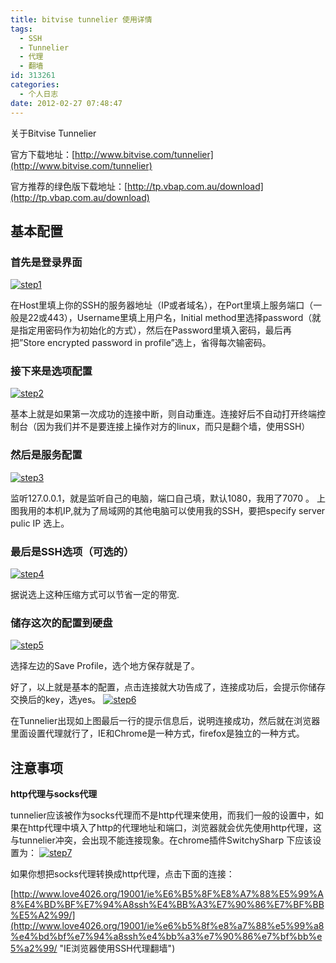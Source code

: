 ```yaml
---
title: bitvise tunnelier 使用详情
tags:
  - SSH
  - Tunnelier
  - 代理
  - 翻墙
id: 313261
categories:
  - 个人日志
date: 2012-02-27 07:48:47
---
```


关于Bitvise Tunnelier

官方下载地址：[http://www.bitvise.com/tunnelier](http://www.bitvise.com/tunnelier)

官方推荐的绿色版下载地址：[http://tp.vbap.com.au/download](http://tp.vbap.com.au/download)

## 基本配置

### 首先是登录界面

[![](http://www.love4026.org/wp-content/uploads/2012/02/step1.jpg "step1")](http://www.love4026.org/wp-content/uploads/2012/02/step1.jpg)

在Host里填上你的SSH的服务器地址（IP或者域名），在Port里填上服务端口（一般是22或443），Username里填上用户名，Initial method里选择password（就是指定用密码作为初始化的方式），然后在Password里填入密码，最后再把”Store encrypted password in profile”选上，省得每次输密码。

### 接下来是选项配置

[![](http://www.love4026.org/wp-content/uploads/2012/02/step2.jpg "step2")](http://www.love4026.org/wp-content/uploads/2012/02/step2.jpg)

基本上就是如果第一次成功的连接中断，则自动重连。连接好后不自动打开终端控制台（因为我们并不是要连接上操作对方的linux，而只是翻个墙，使用SSH）

### 然后是服务配置

[![](http://www.love4026.org/wp-content/uploads/2012/02/step3.jpg "step3")](http://www.love4026.org/wp-content/uploads/2012/02/step3.jpg)

监听127.0.0.1，就是监听自己的电脑，端口自己填，默认1080，我用了7070 。 上图我用的本机IP,就为了局域网的其他电脑可以使用我的SSH，要把specify server pulic IP 选上。

### 最后是SSH选项（可选的）

[![](http://www.love4026.org/wp-content/uploads/2012/02/step4.jpg "step4")](http://www.love4026.org/wp-content/uploads/2012/02/step4.jpg)

据说选上这种压缩方式可以节省一定的带宽.

### 储存这次的配置到硬盘

[![](http://www.love4026.org/wp-content/uploads/2012/02/step5.png "step5")](http://www.love4026.org/wp-content/uploads/2012/02/step5.png)

选择左边的Save Profile，选个地方保存就是了。

好了，以上就是基本的配置，点击连接就大功告成了，连接成功后，会提示你储存交换后的key，选yes。 [![](http://www.love4026.org/wp-content/uploads/2012/02/step6.png "step6")](http://www.love4026.org/wp-content/uploads/2012/02/step6.png)

在Tunnelier出现如上图最后一行的提示信息后，说明连接成功，然后就在浏览器里面设置代理就行了，IE和Chrome是一种方式，firefox是独立的一种方式。

## 注意事项

**<strong>http代理与socks代理**</strong>

tunnelier应该被作为socks代理而不是http代理来使用，而我们一般的设置中，如果在http代理中填入了http的代理地址和端口，浏览器就会优先使用http代理，这与tunnelier冲突，会出现不能连接现象。在chrome插件SwitchySharp 下应该设置为： [![](http://www.love4026.org/wp-content/uploads/2012/02/step7.jpg "step7")](http://www.love4026.org/wp-content/uploads/2012/02/step7.jpg)

如果你想把socks代理转换成http代理，点击下面的连接：

[http://www.love4026.org/19001/ie%E6%B5%8F%E8%A7%88%E5%99%A8%E4%BD%BF%E7%94%A8ssh%E4%BB%A3%E7%90%86%E7%BF%BB%E5%A2%99/](http://www.love4026.org/19001/ie%e6%b5%8f%e8%a7%88%e5%99%a8%e4%bd%bf%e7%94%a8ssh%e4%bb%a3%e7%90%86%e7%bf%bb%e5%a2%99/ "IE浏览器使用SSH代理翻墙")